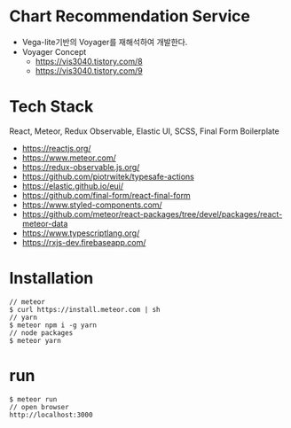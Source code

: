
# Chart Recommendation Service
  - Vega-lite기반의 Voyager를 재해석하여 개발한다.
  - Voyager Concept
    - https://vis3040.tistory.com/8
    - https://vis3040.tistory.com/9


# Tech Stack
React, Meteor, Redux Observable, Elastic UI, SCSS, Final Form Boilerplate
  - https://reactjs.org/
  - https://www.meteor.com/
  - https://redux-observable.js.org/
  - https://github.com/piotrwitek/typesafe-actions
  - https://elastic.github.io/eui/
  - https://github.com/final-form/react-final-form
  - https://www.styled-components.com/
  - https://github.com/meteor/react-packages/tree/devel/packages/react-meteor-data 
  - https://www.typescriptlang.org/
  - https://rxjs-dev.firebaseapp.com/ 


# Installation
```
// meteor 
$ curl https://install.meteor.com | sh
// yarn
$ meteor npm i -g yarn
// node packages 
$ meteor yarn 
```

# run
```
$ meteor run
// open browser
http://localhost:3000
```
